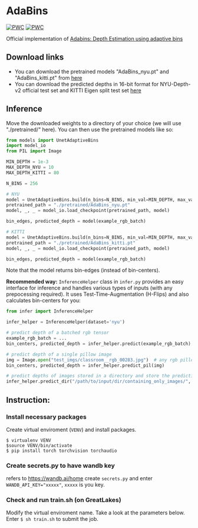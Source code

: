 # AdaBins
[![PWC](https://img.shields.io/endpoint.svg?url=https://paperswithcode.com/badge/adabins-depth-estimation-using-adaptive-bins/monocular-depth-estimation-on-kitti-eigen)](https://paperswithcode.com/sota/monocular-depth-estimation-on-kitti-eigen?p=adabins-depth-estimation-using-adaptive-bins) [![PWC](https://img.shields.io/endpoint.svg?url=https://paperswithcode.com/badge/adabins-depth-estimation-using-adaptive-bins/monocular-depth-estimation-on-nyu-depth-v2)](https://paperswithcode.com/sota/monocular-depth-estimation-on-nyu-depth-v2?p=adabins-depth-estimation-using-adaptive-bins)

Official implementation of [Adabins: Depth Estimation using adaptive bins](https://arxiv.org/abs/2011.14141)
## Download links
* You can download the pretrained models "AdaBins_nyu.pt" and "AdaBins_kitti.pt" from [here](https://drive.google.com/drive/folders/1nYyaQXOBjNdUJDsmJpcRpu6oE55aQoLA?usp=sharing)
* You can download the predicted depths in 16-bit format for NYU-Depth-v2 official test set and KITTI Eigen split test set [here](https://drive.google.com/drive/folders/1b3nfm8lqrvUjtYGmsqA5gptNQ8vPlzzS?usp=sharing)

## Inference
Move the downloaded weights to a directory of your choice (we will use "./pretrained/" here). You can then use the pretrained models like so:

```python
from models import UnetAdaptiveBins
import model_io
from PIL import Image

MIN_DEPTH = 1e-3
MAX_DEPTH_NYU = 10
MAX_DEPTH_KITTI = 80

N_BINS = 256 

# NYU
model = UnetAdaptiveBins.build(n_bins=N_BINS, min_val=MIN_DEPTH, max_val=MAX_DEPTH_NYU)
pretrained_path = "./pretrained/AdaBins_nyu.pt"
model, _, _ = model_io.load_checkpoint(pretrained_path, model)

bin_edges, predicted_depth = model(example_rgb_batch)

# KITTI
model = UnetAdaptiveBins.build(n_bins=N_BINS, min_val=MIN_DEPTH, max_val=MAX_DEPTH_KITTI)
pretrained_path = "./pretrained/AdaBins_kitti.pt"
model, _, _ = model_io.load_checkpoint(pretrained_path, model)

bin_edges, predicted_depth = model(example_rgb_batch)
```
Note that the model returns bin-edges (instead of bin-centers).

**Recommended way:** `InferenceHelper` class in `infer.py` provides an easy interface for inference and handles various types of inputs (with any prepocessing required). It uses Test-Time-Augmentation (H-Flips) and also calculates bin-centers for you:
```python
from infer import InferenceHelper

infer_helper = InferenceHelper(dataset='nyu')

# predict depth of a batched rgb tensor
example_rgb_batch = ...  
bin_centers, predicted_depth = infer_helper.predict(example_rgb_batch)

# predict depth of a single pillow image
img = Image.open("test_imgs/classroom__rgb_00283.jpg")  # any rgb pillow image
bin_centers, predicted_depth = infer_helper.predict_pil(img)

# predict depths of images stored in a directory and store the predictions in 16-bit format in a given separate dir
infer_helper.predict_dir("/path/to/input/dir/containing_only_images/", "path/to/output/dir/")

```
## Instruction:
### Install necessary packages
Create virtual enviroment (`VENV`) and install packages.
```
$ virtualenv VENV
$source VENV/bin/activate
$ pip install torch torchvision torchaudio
```
### Create secrets.py to have wandb key
refers to https://wandb.ai/home
create `secrets.py` and enter `WANDB_API_KEY="xxxxx"`, `xxxxx` is you key.

### Check and run train.sh (on GreatLakes)
Modify the virtual enviroment name. Take a look at the parameters below.
Enter `$ sh train.sh` to submit the job.
